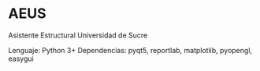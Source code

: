 # AEUS
 Asistente Estructural Universidad de Sucre

Lenguaje: Python 3+
Dependencias: pyqt5, reportlab, matplotlib, pyopengl, easygui

